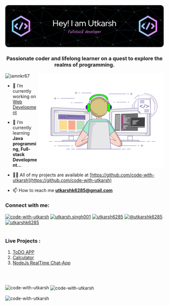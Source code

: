 <div align="center"> <img src="https://github.com/code-with-utkarsh/code-with-utkarsh/blob/main/github-header-image.png"> </div>
<h3 align="center">Passionate coder and lifelong learner on a quest to explore the realms of programming.</h3>
<img align="right" alt="Coding" width="400" src="https://raw.githubusercontent.com/devSouvik/devSouvik/master/gif3.gif">

<p align="left"> <img src="https://komarev.com/ghpvc/?username=iamnkr67&label=Profile%20views&color=0e75b6&style=flat" alt="iamnkr67" /> </p>

- 🔭 I’m currently working on [Web Development](https://github.com/code-with-utkarsh/)

- 🌱 I’m currently learning **Java programming, Full-stack Development...**

- 👨‍💻 All of my projects are available at [https://github.com/code-with-utkarsh](https://github.com/code-with-utkarsh)

- 📫 How to reach me **utkarshk6285@gmail.com**

<h3 align="left">Connect with me:</h3>
<p align="left">
<a href="https://linkedin.com/in/utkarsh-7a0127251" target="blank"><img align="center" src="https://raw.githubusercontent.com/rahuldkjain/github-profile-readme-generator/master/src/images/icons/Social/linked-in-alt.svg" alt="code-with-utkarsh" height="30" width="40" /></a>
<a href="https://instagram.com/utkarsh.singh001" target="blank"><img align="center" src="https://raw.githubusercontent.com/rahuldkjain/github-profile-readme-generator/master/src/images/icons/Social/instagram.svg" alt="utkarsh.singh001" height="30" width="40" /></a>
<a href="https://www.codechef.com/users/utkarsh6285" target="blank"><img align="center" src="https://cdn.jsdelivr.net/npm/simple-icons@3.1.0/icons/codechef.svg" alt="utkarsh6285" height="30" width="40" /></a>
<a href="https://www.hackerrank.com/profile/utkarshk6285" target="blank"><img align="center" src="https://raw.githubusercontent.com/rahuldkjain/github-profile-readme-generator/master/src/images/icons/Social/hackerrank.svg" alt="@utkarshk6285" height="30" width="40" /></a>
<a href="https://www.leetcode.com/utkarshk6285" target="blank"><img align="center" src="https://raw.githubusercontent.com/rahuldkjain/github-profile-readme-generator/master/src/images/icons/Social/leet-code.svg" alt="utkarshk6285" height="30" width="40" /></a>
<br><br>
<h3 align="left">Live Projects : </h3>

<ol>
<li><a href="https://iamnkr67.github.io/ToDo-App/" target="_blank"> ToDO APP </a></li>
  <li><a href="https://iamnkr67.github.io/Calculator/" target="_blank"> Calculator </a> </li>
<li><a href="https://github.com/iamnkr67/NodeJs_Realtime-Chat_Application" target="_blank"> NodeJs RealTime Chat-App </a></li>
</ol>


<br><br>
<p><img align="left" src="https://github-readme-stats.vercel.app/api/top-langs?username=code-with-utkarsh&show_icons=true&locale=en&layout=compact" alt="code-with-utkarsh" /></p>

<p>&nbsp;<img align="center" src="https://github-readme-stats.vercel.app/api?username=code-with-utkarsh&show_icons=true&locale=en" alt="code-with-utkarsh" /></p>

<p><img align="center" src="https://github-readme-streak-stats.herokuapp.com/?user=code-with-utkarsh&" alt="code-with-utkarsh" /></p>





